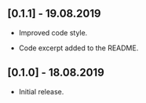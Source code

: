 ## [0.1.1] - 19.08.2019

* Improved code style.

* Code excerpt added to the README.

## [0.1.0] - 18.08.2019

* Initial release.